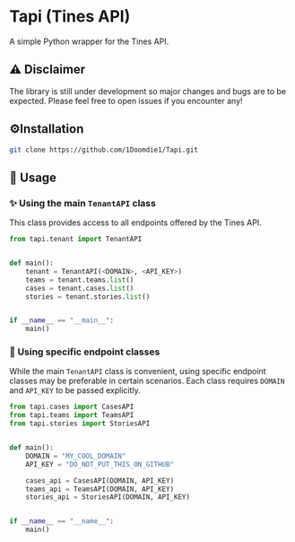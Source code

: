 # Tapi (Tines API)
A simple Python wrapper for the Tines API.

## ⚠ Disclaimer 
The library is still under development so major changes and bugs are to be expected. Please feel free to open issues if you encounter any!
## ⚙️Installation 
```bash
git clone https://github.com/1Doomdie1/Tapi.git
```

## 🔄 Usage

### ✨ Using the main `TenantAPI` class
This class provides access to all endpoints offered by the Tines API.

```python
from tapi.tenant import TenantAPI


def main():
    tenant = TenantAPI(<DOMAIN>, <API_KEY>)
    teams = tenant.teams.list()
    cases = tenant.cases.list()
    stories = tenant.stories.list()


if __name__ == "__main__":
    main()
```

### 🔧 Using specific endpoint classes
While the main `TenantAPI` class is convenient, using specific endpoint classes may be preferable in certain scenarios. Each class requires `DOMAIN` and `API_KEY` to be passed explicitly.

```python
from tapi.cases import CasesAPI
from tapi.teams import TeamsAPI
from tapi.stories import StoriesAPI


def main():
    DOMAIN = "MY_COOL_DOMAIN"
    API_KEY = "DO_NOT_PUT_THIS_ON_GITHUB"

    cases_api = CasesAPI(DOMAIN, API_KEY)
    teams_api = TeamsAPI(DOMAIN, API_KEY)
    stories_api = StoriesAPI(DOMAIN, API_KEY)


if __name__ == "__name__":
    main()
```